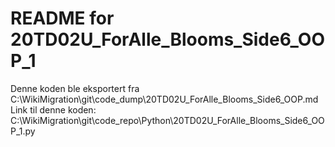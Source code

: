 # README for 20TD02U_ForAlle_Blooms_Side6_OOP_1
Denne koden ble eksportert fra C:\WikiMigration\git\code_dump\20TD02U_ForAlle_Blooms_Side6_OOP.md
Link til denne koden: C:\WikiMigration\git\code_repo\Python\20TD02U_ForAlle_Blooms_Side6_OOP_1.py
